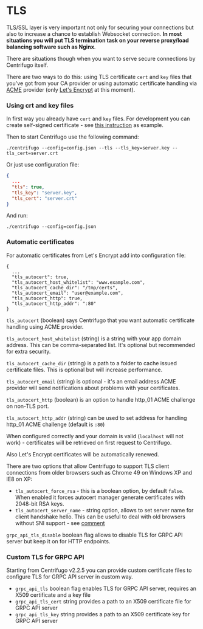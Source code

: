 # TLS

TLS/SSL layer is very important not only for securing your connections but also to increase a
chance to establish Websocket connection. **In most situations you will put TLS termination task
on your reverse proxy/load balancing software such as Nginx**.

There are situations though when you want to serve secure connections by Centrifugo itself.

There are two ways to do this: using TLS certificate `cert` and `key` files that you've got
from your CA provider or using automatic certificate handling via [ACME](https://ietf-wg-acme.github.io/acme/) provider (only
[Let's Encrypt](https://letsencrypt.org/) at this moment).

### Using crt and key files

In first way you already have `cert` and `key` files. For development you can create self-signed
certificate - see [this instruction](https://devcenter.heroku.com/articles/ssl-certificate-self) as
example.

Then to start Centrifugo use the following command:

```
./centrifugo --config=config.json --tls --tls_key=server.key --tls_cert=server.crt
```

Or just use configuration file:

```json
{
  ...
  "tls": true,
  "tls_key": "server.key",
  "tls_cert": "server.crt"
}
```

And run:

```
./centrifugo --config=config.json
```

### Automatic certificates

For automatic certificates from Let's Encrypt add into configuration file:

```
{
  ...
  "tls_autocert": true,
  "tls_autocert_host_whitelist": "www.example.com",
  "tls_autocert_cache_dir": "/tmp/certs",
  "tls_autocert_email": "user@example.com",
  "tls_autocert_http": true,
  "tls_autocert_http_addr": ":80"
}
```

`tls_autocert` (boolean) says Centrifugo that you want automatic certificate handling using ACME provider.

`tls_autocert_host_whitelist` (string) is a string with your app domain address. This can be comma-separated
list. It's optional but recommended for extra security.

`tls_autocert_cache_dir` (string) is a path to a folder to cache issued certificate files. This is optional
but will increase performance.

`tls_autocert_email` (string) is optional - it's an email address ACME provider will send notifications
about problems with your certificates.

`tls_autocert_http` (boolean) is an option to handle http_01 ACME challenge on non-TLS port.

`tls_autocert_http_addr` (string) can be used to set address for handling http_01 ACME challenge (default is `:80`)

When configured correctly and your domain is valid (`localhost` will not work) - certificates
will be retrieved on first request to Centrifugo.

Also Let's Encrypt certificates will be automatically renewed.

There are two options that allow Centrifugo to support TLS client connections from older
browsers such as Chrome 49 on Windows XP and IE8 on XP:

* `tls_autocert_force_rsa` - this is a boolean option, by default `false`. When enabled it forces
    autocert manager generate certificates with 2048-bit RSA keys.
* `tls_autocert_server_name` - string option, allows to set server name for client handshake hello.
    This can be useful to deal with old browsers without SNI support - see [comment](https://github.com/centrifugal/centrifugo/issues/144#issuecomment-279393819)

`grpc_api_tls_disable` boolean flag allows to disable TLS for GRPC API server but keep it on for HTTP endpoints.

### Custom TLS for GRPC API

Starting from Centrifugo v2.2.5 you can provide custom certificate files to configure TLS for GRPC API server in custom way.

* `grpc_api_tls` boolean flag enables TLS for GRPC API server, requires an X509 certificate and a key file
* `grpc_api_tls_cert` string provides a path to an X509 certificate file for GRPC API server
* `grpc_api_tls_key` string provides a path to an X509 certificate key for GRPC API server
